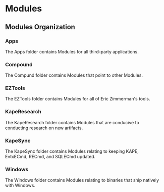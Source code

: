 # Modules

## Modules Organization

### Apps

The Apps folder contains Modules for all third-party applications.

### Compound

The Compund folder contains Modules that point to other Modules.

### EZTools

The EZTools folder contains Modules for all of Eric Zimmerman's tools.

### KapeResearch

The KapeResearch folder contains Modules that are conducive to conducting research on new artifacts.

### KapeSync

The KapeSync folder contains Modules relating to keeping KAPE, EvtxECmd, RECmd, and SQLECmd updated.

### Windows

The Windows folder contains Modules relating to binaries that ship natively with Windows.
